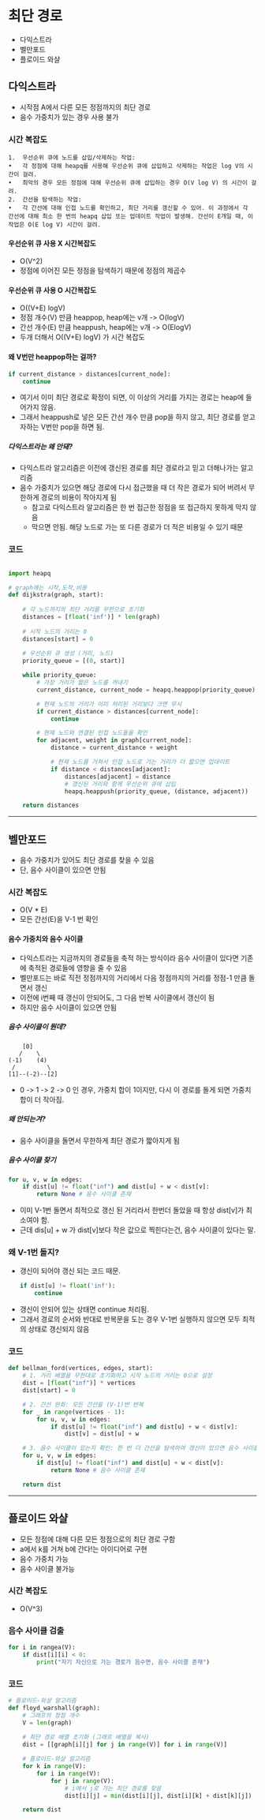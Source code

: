 # 최단 경로
- 다익스트라 
- 벨만포드
- 플로이드 와샬

## 다익스트라
- 시작점 A에서 다른 모든 정점까지의 최단 경로
- 음수 가중치가 있는 경우 사용 불가

### 시간 복잡도
	1.	우선순위 큐에 노드를 삽입/삭제하는 작업:
	•	각 정점에 대해 heapq를 사용해 우선순위 큐에 삽입하고 삭제하는 작업은 log V의 시간이 걸려.
	•	최악의 경우 모든 정점에 대해 우선순위 큐에 삽입하는 경우 O(V log V) 의 시간이 걸려.
	2.	간선을 탐색하는 작업:
	•	각 간선에 대해 인접 노드를 확인하고, 최단 거리를 갱신할 수 있어. 이 과정에서 각 간선에 대해 최소 한 번의 heapq 삽입 또는 업데이트 작업이 발생해. 간선이 E개일 때, 이 작업은 O(E log V) 시간이 걸려.

#### 우선순위 큐 사용 X 시간복잡도
- O(V^2)
- 정점에 이어진 모든 정점을 탐색하기 때문에 정점의 제곱수

#### 우선순위 큐 사용 O 시간복잡도
- O((V+E) logV)
- 정점 개수(V) 만큼 heappop, heap에는 v개
    -> O(logV)
- 간선 개수(E) 만큼 heappush, heap에는 v개
    -> O(ElogV)
- 두개 더해서 O((V+E) logV) 가 시간 복잡도

#### 왜 V번만 heappop하는 걸까?
```python
if current_distance > distances[current_node]:
    continue
```
- 여기서 이미 최단 경로로 확정이 되면, 이 이상의 거리를 가지는 경로는 heap에 들어가지 않음. 
- 그래서 heappush로 넣은 모든 간선 개수 만큼 pop을 하지 않고, 최단 경로를 얻고자하는 V번만 pop을 하면 됨. 

##### 다익스트라는 왜 안돼?
- 다익스트라 알고리즘은 이전에 갱신된 경로를 최단 경로라고 믿고 더해나가는 알고리즘
- 음수 가중치가 있으면 해당 경로에 다시 접근했을 때 더 작은 경로가 되어 버려서 무한하게 경로의 비용이 작아지게 됨
    - 참고로 다익스트라 알고리즘은 한 번 접근한 정점을 또 접근하지 못하게 막지 않음
    - 막으면 안됨. 해당 노드로 가는 또 다른 경로가 더 적은 비용일 수 있기 때문

### 코드
```python

import heapq

# graph에는 시작,도착,비용
def dijkstra(graph, start):
    
    # 각 노드까지의 최단 거리를 무한으로 초기화
    distances = [float('inf')] * len(graph)
    
    # 시작 노드의 거리는 0
    distances[start] = 0
    
    # 우선순위 큐 생성 (거리, 노드)
    priority_queue = [(0, start)]

    while priority_queue:
        # 가장 거리가 짧은 노드를 꺼내기
        current_distance, current_node = heapq.heappop(priority_queue)

        # 현재 노드의 거리가 이미 처리된 거리보다 크면 무시
        if current_distance > distances[current_node]:
            continue

        # 현재 노드와 연결된 인접 노드들을 확인
        for adjacent, weight in graph[current_node]:
            distance = current_distance + weight

            # 현재 노드를 거쳐서 인접 노드로 가는 거리가 더 짧으면 업데이트
            if distance < distances[adjacent]:
                distances[adjacent] = distance
                # 갱신된 거리와 함께 우선순위 큐에 삽입
                heapq.heappush(priority_queue, (distance, adjacent))

    return distances
```

---


## 벨만포드
- 음수 가중치가 있어도 최단 경로를 찾을 수 있음
- 단, 음수 사이클이 있으면 안됨

### 시간 복잡도 
- O(V * E)
- 모든 간선(E)을 V-1 번 확인

#### 음수 가중치와 음수 사이클 
- 다익스트라는 지금까지의 경로들을 축적 하는 방식이라 음수 사이클이 있다면 기존에 축적된 경로들에 영향을 줄 수 있음
- 벨만포드는 바로 직전 정점까지의 거리에서 다음 정점까지의 거리를 정점-1 만큼 돌면서 갱신
- 이전에 i번째 때 갱신이 안되어도, 그 다음 반복 사이클에서 갱신이 됨
- 하지만 음수 사이클이 있으면 안됨

##### 음수 사이클이 뭔데?
```
    [0]
   /    \
(-1)    (4)
 /         \
[1]--(-2)--[2]

```
- 0 -> 1 -> 2 -> 0 인 경우, 가중치 합이 1이지만, 다시 이 경로를 돌게 되면 가중치 합이 더 작아짐.

##### 왜 안되는겨?
- 음수 사이클을 돌면서 무한하게 최단 경로가 짧아지게 됨 

##### 음수 사이클 찾기
```python
for u, v, w in edges:
    if dist[u] != float("inf") and dist[u] + w < dist[v]:
        return None # 음수 사이클 존재
```
- 이미 V-1번 돌면서 최적으로 갱신 된 거리라서 한번더 돌았을 때 항상 dist[v]가 최소여야 함.
- 근데 dis[u] + w 가 dist[v]보다 작은 값으로 찍힌다는건, 음수 사이클이 있다는 말.

### 왜 V-1번 돌지?
- 갱신이 되어야 갱신 되는 코드 때문. 
    ```python
    if dist[u] != float('inf'): 
        continue
    ```
- 갱신이 안되어 있는 상태면 continue 처리됨. 
- 그래서 경로의 순서와 반대로 반복문을 도는 경우 V-1번 실행하지 않으면 모두 최적의 상태로 갱신되지 않음

### 코드
```python
def bellman_ford(vertices, edges, start):
    # 1. 거리 배열을 무한대로 초기화하고 시작 노드의 거리는 0으로 설정
    dist = [float("inf")] * vertices
    dist[start] = 0

    # 2. 간선 완화: 모든 간선을 (V-1)번 반복
    for _ in range(vertices - 1):
        for u, v, w in edges:
            if dist[u] != float("inf") and dist[u] + w < dist[v]:
                dist[v] = dist[u] + w

    # 3. 음수 사이클이 있는지 확인: 한 번 더 간선을 탐색하여 갱신이 있으면 음수 사이클 존재
    for u, v, w in edges:
        if dist[u] != float("inf") and dist[u] + w < dist[v]:
            return None # 음수 사이클 존재

    return dist
```

---


## 플로이드 와샬
- 모든 정점에 대해 다른 모든 정점으로의 최단 경로 구함
- a에서 k를 거쳐 b에 간다!는 아이디어로 구현
- 음수 가중치 가능
- 음수 사이클 불가능

### 시간 복잡도
- O(V^3)

### 음수 사이클 검출
```python
for i in rangea(V):
    if dist[i][i] < 0:
        print("자기 자신으로 가는 경로가 음수면, 음수 사이클 존재")
```

### 코드
```python
# 플로이드-와샬 알고리즘
def floyd_warshall(graph):
    # 그래프의 정점 개수
    V = len(graph)
    
    # 최단 경로 배열 초기화 (그래프 배열을 복사)
    dist = [[graph[i][j] for j in range(V)] for i in range(V)]

    # 플로이드-와샬 알고리즘
    for k in range(V):
        for i in range(V):
            for j in range(V):
                # i에서 j로 가는 최단 경로를 찾음
                dist[i][j] = min(dist[i][j], dist[i][k] + dist[k][j])

    return dist

```
